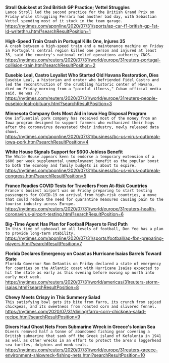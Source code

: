 **Stroll Quickest at 2nd British GP Practice; Vettel Struggles**\
`Lance Stroll led the second practice for the British Grand Prix on Friday while struggling Ferrari had another bad day, with Sebastian Vettel spending most of it stuck in the team garage.`\
https://nytimes.com/aponline/2020/07/31/sports/ap-car-f1-british-gp-1st-ld-writethru.html?searchResultPosition=1

**High-Speed Train Crash in Portugal Kills One, Injures 35**\
`A crash between a high-speed train and a maintenance machine on Friday in Portugal's central region killed one person and injured at least 35, said the country's national relief operations authority CNOS.`\
https://nytimes.com/reuters/2020/07/31/world/europe/31reuters-portugal-collision-train.html?searchResultPosition=2

**Eusebio Leal, Castro Loyalist Who Started Old Havana Restoration, Dies**\
`Eusebio Leal, a historian and orator who befriended Fidel Castro and led the reconstruction of the crumbling historic center of Havana, died on Friday morning from a "painful illness," Cuban official media said. He was 77.`\
https://nytimes.com/reuters/2020/07/31/world/europe/31reuters-people-eusebio-leal-obituary.html?searchResultPosition=3

**Minnesota Company Gets Most Aid in Iowa Hog Disposal Program**\
`One influential pork company has received most of the money from an Iowa program designed to support farmers who euthanized their hogs after the coronavirus devastated their industry, newly released data shows.`\
https://nytimes.com/aponline/2020/07/31/business/bc-us-virus-outbreak-iowa-pork.html?searchResultPosition=4

**White House Signals Support for $600 Jobless Benefit**\
`The White House appears keen to endorse a temporary extension of a $600 per week supplemental unemployment benefit as the popular boost to both the economy and family budgets is about to expire.`\
https://nytimes.com/aponline/2020/07/31/business/bc-us-virus-outbreak-congress.html?searchResultPosition=5

**France Readies COVID Tests for Travellers From At-Risk Countries**\
`France's busiest airport was on Friday preparing to start testing passengers for COVID-19 on arrival from high-risk countries, a move that could reduce the need for quarantine measures causing pain to the tourism industry across Europe.`\
https://nytimes.com/reuters/2020/07/31/world/europe/31reuters-health-coronavirus-airport-testing.html?searchResultPosition=6

**Big-Time Agent Has Plan for Football Players to Find Path**\
`In this time of upheaval on all levels of football, Don Yee has a plan to provide long-term stability.`\
https://nytimes.com/aponline/2020/07/31/sports/football/ap-fbn-preparing-players.html?searchResultPosition=7

**Florida Declares Emergency on Coast as Hurricane Isaias Barrels Toward State**\
`Florida Governor Ron DeSantis on Friday declared a state of emergency for counties on the Atlantic coast with Hurricane Isaias expected to hit the state as early as this evening before moving up north into early next week.    `\
https://nytimes.com/reuters/2020/07/31/world/americas/31reuters-storm-isaias.html?searchResultPosition=8

**Chewy Meets Crispy in This Summery Salad**\
`This satisfying bowl gets its bite from farro, its crunch from spiced chickpeas, and its sweetness from roasted corn and slivered fennel.`\
https://nytimes.com/2020/07/31/dining/farro-corn-chickpea-salad-recipe.html?searchResultPosition=9

**Divers Haul Ghost Nets From Submarine Wreck in Greece's Ionian Sea**\
`Divers removed half a tonne of abandoned fishing gear covering a British submarine that sank off the Greek island of Kefalonia in 1941 as well as other wrecks in an effort to protect the area's loggerhead sea turtles, dolphins and monk seals.`\
https://nytimes.com/reuters/2020/07/31/world/europe/31reuters-greece-environment-shipwreck-fishing-nets.html?searchResultPosition=10

